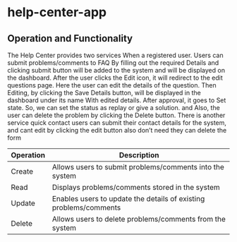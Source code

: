 # help-center-app


<h2> Operation and Functionality</h2>
<p>The Help Center provides two services When a registered user. Users can submit problems/comments to FAQ By filling out the required Details and clicking submit button will be added to the system and will be displayed on the dashboard. After the user clicks the Edit icon, it will redirect to the edit questions page. Here the user can edit the details of the question. Then Editing, by clicking the Save Details button, will be displayed in the dashboard under its name With edited details. After approval, it goes to Set state. So, we can set the status as replay or give a solution. and Also, the user can delete the problem by clicking the Delete button.
There is another service quick contact users can submit their contact details for the system, and cant edit by clicking the edit button also  don’t need they can delete the form</P>

<table>
  <thead>
    <tr>
      <th>Operation</th>
      <th>Description</th>
    </tr>
  </thead>
  <tbody>
    <tr>
      <td>Create</td>
      <td>Allows users to submit problems/comments into the system</td>
    </tr>
    <tr>
      <td>Read</td>
      <td>Displays problems/comments stored in the system</td>
    </tr>
    <tr>
      <td>Update</td>
      <td>Enables users to update the details of existing problems/comments</td>
    </tr>
    <tr>
      <td>Delete</td>
      <td>Allows users to delete problems/comments from the system</td>
    </tr>
  </tbody>
</table>

